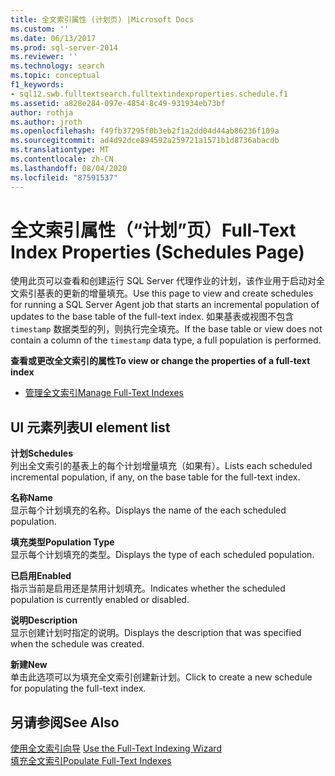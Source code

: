 ```yaml
---
title: 全文索引属性 (计划页) |Microsoft Docs
ms.custom: ''
ms.date: 06/13/2017
ms.prod: sql-server-2014
ms.reviewer: ''
ms.technology: search
ms.topic: conceptual
f1_keywords:
- sql12.swb.fulltextsearch.fulltextindexproperties.schedule.f1
ms.assetid: a828e284-097e-4854-8c49-931934eb73bf
author: rothja
ms.author: jroth
ms.openlocfilehash: f49fb37295f0b3eb2f1a2dd04d44ab86236f109a
ms.sourcegitcommit: ad4d92dce894592a259721a1571b1d8736abacdb
ms.translationtype: MT
ms.contentlocale: zh-CN
ms.lasthandoff: 08/04/2020
ms.locfileid: "87591537"
---
```

# <a name="full-text-index-properties-schedules-page"></a><span data-ttu-id="51868-102">全文索引属性（“计划”页）</span><span class="sxs-lookup"><span data-stu-id="51868-102">Full-Text Index Properties (Schedules Page)</span></span>
  <span data-ttu-id="51868-103">使用此页可以查看和创建运行 SQL Server 代理作业的计划，该作业用于启动对全文索引基表的更新的增量填充。</span><span class="sxs-lookup"><span data-stu-id="51868-103">Use this page to view and create schedules for running a SQL Server Agent job that starts an incremental population of updates to the base table of the full-text index.</span></span> <span data-ttu-id="51868-104">如果基表或视图不包含 `timestamp` 数据类型的列，则执行完全填充。</span><span class="sxs-lookup"><span data-stu-id="51868-104">If the base table or view does not contain a column of the `timestamp` data type, a full population is performed.</span></span>  
  
 <span data-ttu-id="51868-105">**查看或更改全文索引的属性**</span><span class="sxs-lookup"><span data-stu-id="51868-105">**To view or change the properties of a full-text index**</span></span>  
  
-   [<span data-ttu-id="51868-106">管理全文索引</span><span class="sxs-lookup"><span data-stu-id="51868-106">Manage Full-Text Indexes</span></span>](../relational-databases/indexes/indexes.md)  
  
## <a name="ui-element-list"></a><span data-ttu-id="51868-107">UI 元素列表</span><span class="sxs-lookup"><span data-stu-id="51868-107">UI element list</span></span>  
 <span data-ttu-id="51868-108">**计划**</span><span class="sxs-lookup"><span data-stu-id="51868-108">**Schedules**</span></span>  
 <span data-ttu-id="51868-109">列出全文索引的基表上的每个计划增量填充（如果有）。</span><span class="sxs-lookup"><span data-stu-id="51868-109">Lists each scheduled incremental population, if any, on the base table for the full-text index.</span></span>  
  
 <span data-ttu-id="51868-110">**名称**</span><span class="sxs-lookup"><span data-stu-id="51868-110">**Name**</span></span>  
 <span data-ttu-id="51868-111">显示每个计划填充的名称。</span><span class="sxs-lookup"><span data-stu-id="51868-111">Displays the name of the each scheduled population.</span></span>  
  
 <span data-ttu-id="51868-112">**填充类型**</span><span class="sxs-lookup"><span data-stu-id="51868-112">**Population Type**</span></span>  
 <span data-ttu-id="51868-113">显示每个计划填充的类型。</span><span class="sxs-lookup"><span data-stu-id="51868-113">Displays the type of each scheduled population.</span></span>  
  
 <span data-ttu-id="51868-114">**已启用**</span><span class="sxs-lookup"><span data-stu-id="51868-114">**Enabled**</span></span>  
 <span data-ttu-id="51868-115">指示当前是启用还是禁用计划填充。</span><span class="sxs-lookup"><span data-stu-id="51868-115">Indicates whether the scheduled population is currently enabled or disabled.</span></span>  
  
 <span data-ttu-id="51868-116">**说明**</span><span class="sxs-lookup"><span data-stu-id="51868-116">**Description**</span></span>  
 <span data-ttu-id="51868-117">显示创建计划时指定的说明。</span><span class="sxs-lookup"><span data-stu-id="51868-117">Displays the description that was specified when the schedule was created.</span></span>  
  
 <span data-ttu-id="51868-118">**新建**</span><span class="sxs-lookup"><span data-stu-id="51868-118">**New**</span></span>  
 <span data-ttu-id="51868-119">单击此选项可以为填充全文索引创建新计划。</span><span class="sxs-lookup"><span data-stu-id="51868-119">Click to create a new schedule for populating the full-text index.</span></span>  
  
## <a name="see-also"></a><span data-ttu-id="51868-120">另请参阅</span><span class="sxs-lookup"><span data-stu-id="51868-120">See Also</span></span>  
 <span data-ttu-id="51868-121">[使用全文索引向导](../relational-databases/search/use-the-full-text-indexing-wizard.md) </span><span class="sxs-lookup"><span data-stu-id="51868-121">[Use the Full-Text Indexing Wizard](../relational-databases/search/use-the-full-text-indexing-wizard.md) </span></span>  
 [<span data-ttu-id="51868-122">填充全文索引</span><span class="sxs-lookup"><span data-stu-id="51868-122">Populate Full-Text Indexes</span></span>](../relational-databases/search/populate-full-text-indexes.md)  
  
  
